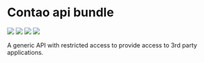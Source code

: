 # Contao api bundle

![](https://img.shields.io/packagist/v/heimrichhannot/contao-privacy-api-bundle.svg)
![](https://img.shields.io/packagist/dt/heimrichhannot/contao-privacy-api-bundle.svg)
[![](https://img.shields.io/travis/heimrichhannot/contao-privacy-api-bundle/master.svg)](https://travis-ci.org/heimrichhannot/contao-privacy-api-bundle/)
[![](https://img.shields.io/coveralls/heimrichhannot/contao-privacy-api-bundle/master.svg)](https://coveralls.io/github/heimrichhannot/contao-privacy-api-bundle)

A generic API with restricted access to provide access to 3rd party applications.


